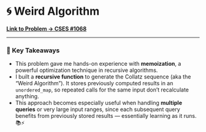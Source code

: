 # 🌀 Weird Algorithm

**[Link to Problem → CSES #1068](https://cses.fi/problemset/task/1068/)**

---

### 🧠 Key Takeaways

- This problem gave me hands-on experience with **memoization**, a powerful optimization technique in recursive algorithms.
- I built a **recursive function** to generate the Collatz sequence (aka the “Weird Algorithm”). It stores previously computed results in an `unordered_map`, so repeated calls for the same input don’t recalculate anything.
- This approach becomes especially useful when handling **multiple queries** or very large input ranges, since each subsequent query benefits from previously stored results — essentially learning as it runs. 📚⚡